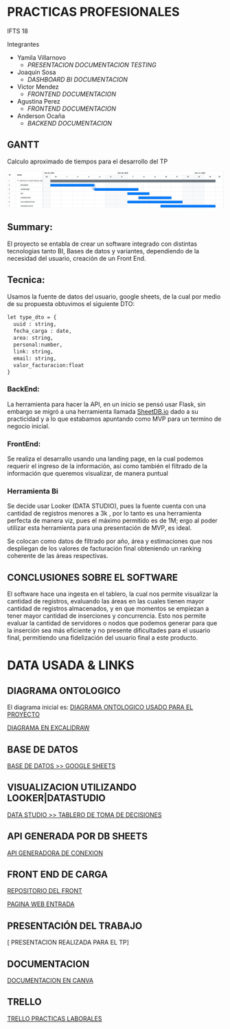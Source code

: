 # PRACTICAS PROFESIONALES

IFTS 18 

Integrantes 
  - Yamila Villarnovo
    - *PRESENTACION DOCUMENTACION TESTING*
  - Joaquin Sosa      
    - *DASHBOARD BI DOCUMENTACION*
  - Victor Mendez    
    - *FRONTEND DOCUMENTACION*
  - Agustina Perez    
    - *FRONTEND DOCUMENTACION*
  - Anderson Ocaña    
    - *BACKEND DOCUMENTACION*

## GANTT

Calculo aproximado de tiempos para el desarrollo del TP

![](/images/gantt.png)

## Summary:

  El proyecto se entabla de crear un software integrado con distintas tecnologias tanto BI, Bases de datos y variantes, dependiendo de la necesidad del usuario, creación de un Front End.

## Tecnica:
  Usamos la fuente de datos del usuario, google sheets, de la cual por medio de su propuesta obtuvimos el siguiente DTO:
  ```
  let type_dto = {
    uuid : string,
    fecha_carga : date,
    area: string,
    personal:number,
    link: string,
    email: string,
    valor_facturacion:float
  }
  
  ```
 
 ### BackEnd:
 La herramienta para hacer la API, en un inicio se pensó usar Flask, sin embargo se migró a una herramienta llamada [SheetDB.io](https://sheetdb.io/) dado a su practicidad y a lo que estabamos apuntando como MVP para un termino de negocio inicial.
 
 ### FrontEnd:
 
 Se realiza el desarrallo usando una landing page, en la cual podemos requerir  el ingreso de la información, asi como también el filtrado de la información que queremos visualizar, de manera puntual
 
 ### Herramienta Bi
 Se decide usar Looker (DATA STUDIO), pues la fuente cuenta con una cantidad de registros menores a 3k , por lo tanto es una herramienta perfecta de manera viz, pues el máximo permitido es de 1M; ergo al poder utilizar esta herramienta para una presentación de MVP, es ideal.
 
 Se colocan como datos de filtrado por año, área y estimaciones que nos despliegan de los valores de facturación final obteniendo un ranking coherente de las áreas respectivas.
 

## CONCLUSIONES SOBRE EL SOFTWARE

El software hace una ingesta en el tablero, la cual  nos permite visualizar la cantidad de registros, evaluando las áreas en las cuales tienen mayor cantidad de registros almacenados, y en que momentos se empiezan a tener mayor cantidad de inserciones y concurrencia.
Esto nos permite evaluar  la cantidad de servidores o nodos que podemos generar para que la inserción sea más eficiente y no presente dificultades para el usuario final, permitiendo una fidelización del usuario final a este producto.

 
# DATA USADA & LINKS




## DIAGRAMA ONTOLOGICO 
El diagrama inicial es: 
  [DIAGRAMA ONTOLOGICO USADO PARA EL PROYECTO](https://drive.google.com/file/d/1MaRsFZ5jyiCtx7RcAKJqUtWdBasP_rfh/view?usp=share_link)
  
  [DIAGRAMA EN EXCALIDRAW](https://excalidraw.com/#json=MGnp3qWq24SjSlOfAMkEa,rlMOpbzqcHtCjhgBx2RRUQ)

## BASE DE DATOS
  [BASE DE DATOS >> GOOGLE SHEETS](https://docs.google.com/spreadsheets/d/1UmLKL1Iobm_LmqZrgC1Pa7FEd9XipdVNIs0Luyryg4w/edit#gid=0)

## VISUALIZACION UTILIZANDO LOOKER|DATASTUDIO
  [DATA STUDIO >> TABLERO DE TOMA DE DECISIONES](https://datastudio.google.com/reporting/e7c0230a-695f-4d1f-8739-5aca25e415fd)

## API GENERADA POR DB SHEETS
  [API GENERADORA DE CONEXION](https://sheetdb.io/api/v1/l424ztv3cd1h4)
  
## FRONT END DE CARGA
  [REPOSITORIO DEL FRONT](https://github.com/Andru-1987/agendaGastos.git)
  
  [PAGINA WEB ENTRADA](https://andru-1987.github.io/agendaGastos/index.html)
  
## PRESENTACIÓN DEL TRABAJO
  [ PRESENTACION REALIZADA PARA EL TP]
  
 ## DOCUMENTACION
 [DOCUMENTACION EN CANVA](https://www.canva.com/design/DAFRx8KcgnE/rCpQ3CaTHnNhNXXL06K03g/view#2)

## TRELLO
  [TRELLO PRACTICAS LABORALES](https://trello.com/b/t1Clc0Ch/tp3-gestor-de-toma-de-bi)

